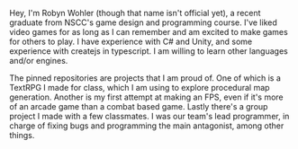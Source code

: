 Hey, I'm Robyn Wohler (though that name isn't official yet), a recent graduate from NSCC's game design and programming course. I've liked video games for as long as I can remember and am excited to make games for others to play. I have experience with C# and Unity, and some experience with createjs in typescript. I am willing to learn other languages and/or engines.

The pinned repositories are projects that I am proud of. One of which is a TextRPG I made for class, which I am using to explore procedural map generation. Another is my first attempt at making an FPS, even if it's more of an arcade game than a combat based game. Lastly there's a group project I made with a few classmates. I was our team's lead programmer, in charge of fixing bugs and programming the main antagonist, among other things.
